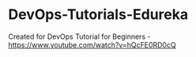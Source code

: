 # DevOps-Tutorials-Edureka
Created for DevOps Tutorial for Beginners - https://www.youtube.com/watch?v=hQcFE0RD0cQ
